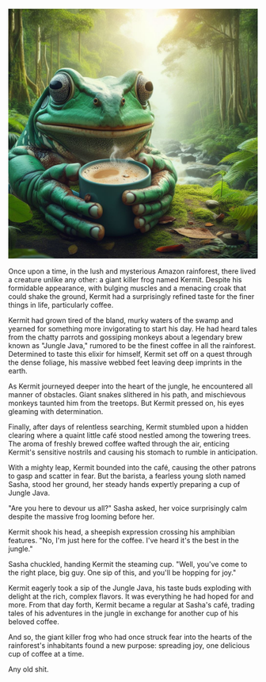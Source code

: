 ![Alt text](frog.jfif)

Once upon a time, in the lush and mysterious Amazon rainforest, there lived a creature unlike any other: a giant killer frog named Kermit. Despite his formidable appearance, with bulging muscles and a menacing croak that could shake the ground, Kermit had a surprisingly refined taste for the finer things in life, particularly coffee.

Kermit had grown tired of the bland, murky waters of the swamp and yearned for something more invigorating to start his day. He had heard tales from the chatty parrots and gossiping monkeys about a legendary brew known as "Jungle Java," rumored to be the finest coffee in all the rainforest. Determined to taste this elixir for himself, Kermit set off on a quest through the dense foliage, his massive webbed feet leaving deep imprints in the earth.

As Kermit journeyed deeper into the heart of the jungle, he encountered all manner of obstacles. Giant snakes slithered in his path, and mischievous monkeys taunted him from the treetops. But Kermit pressed on, his eyes gleaming with determination.

Finally, after days of relentless searching, Kermit stumbled upon a hidden clearing where a quaint little café stood nestled among the towering trees. The aroma of freshly brewed coffee wafted through the air, enticing Kermit's sensitive nostrils and causing his stomach to rumble in anticipation.

With a mighty leap, Kermit bounded into the café, causing the other patrons to gasp and scatter in fear. But the barista, a fearless young sloth named Sasha, stood her ground, her steady hands expertly preparing a cup of Jungle Java.

"Are you here to devour us all?" Sasha asked, her voice surprisingly calm despite the massive frog looming before her.

Kermit shook his head, a sheepish expression crossing his amphibian features. "No, I'm just here for the coffee. I've heard it's the best in the jungle."

Sasha chuckled, handing Kermit the steaming cup. "Well, you've come to the right place, big guy. One sip of this, and you'll be hopping for joy."

Kermit eagerly took a sip of the Jungle Java, his taste buds exploding with delight at the rich, complex flavors. It was everything he had hoped for and more. From that day forth, Kermit became a regular at Sasha's café, trading tales of his adventures in the jungle in exchange for another cup of his beloved coffee.

And so, the giant killer frog who had once struck fear into the hearts of the rainforest's inhabitants found a new purpose: spreading joy, one delicious cup of coffee at a time.

Any old shit.
